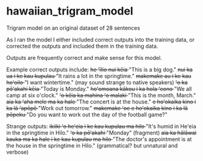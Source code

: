 # hawaiian_trigram_model
Trigram model on an original dataset of 28 sentences

As I ran the model I either included correct outputs into the training data, or corrected the outputs and included them in the training data.

Outputs are frequently correct and make sense for this model.

Example correct outputs include:
<s> he ʻīlio nui kēia </s> "This is a big dog."
<s> nui ka ua i ke kau kupulau </s> "It rains a lot in the springtime."
<s> makemake au i ke kau hoʻoilo </s> "I want wintertime." (may sound strange to native speakers)
<s> ʻo ka pōʻakahi kēia </s> "Today is Monday."
<s> hoʻomoana kākou i ka hola ʻeono </s> "We all camp at six o'clock."
<s> ʻo kēia ka mahina ʻo malaki </s> "This is the month, March."
<s> aia ka ʻaha mele ma ka hale </s> "The concert is at the house."
<s> e hoʻokaika kino i ka lā ʻapōpō </s> "Work out tomorrow."
<s> makemake ʻoe e hoʻokaika kino i ka lā pōpeku </s> "Do you want to work out the day of the football game?"

Strange outputs:
<s> ikiiki ʻo heʻeia i ke kau kupulau ma hilo </s> "It's humid in He'eia in the springtime in Hilo."
<s> ʻo ka pōʻakahi </s> "Monday" (fragment)
<s> aia ka hālāwai kauka ma ka hale i ke kau kupulau ma hilo </s> "The doctor's appointment is at the house in the springtime in Hilo." (grammatical? but unnatural and verbose)

